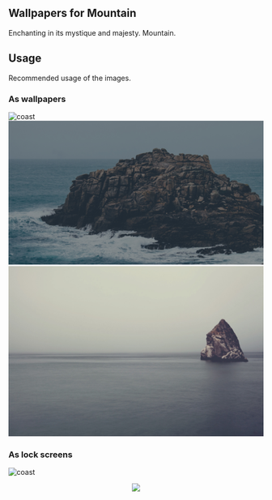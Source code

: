 ## Wallpapers for Mountain
Enchanting in its mystique and majesty. Mountain.

## Usage
Recommended usage of the images.

### As wallpapers
<img src='nature/coast.png' alt='coast' width='600'/>

<img src='nature/rocks.jpg' alt='coast' width='600'/>

<img src='nature/pointy_rock.jpg' alt='coast' width='600'/>

### As lock screens
<img src='nature/peony.jpg' alt='coast' width='600'/>

<p align='center'>
<a href='https://github.com/mountain-theme/Mountain'><img src='https://img.shields.io/static/v1?label=Powered%20By&message=Mountain&color=9ec49f&style=for-the-badge&labelColor=0f0f0f'></a>
</p>

